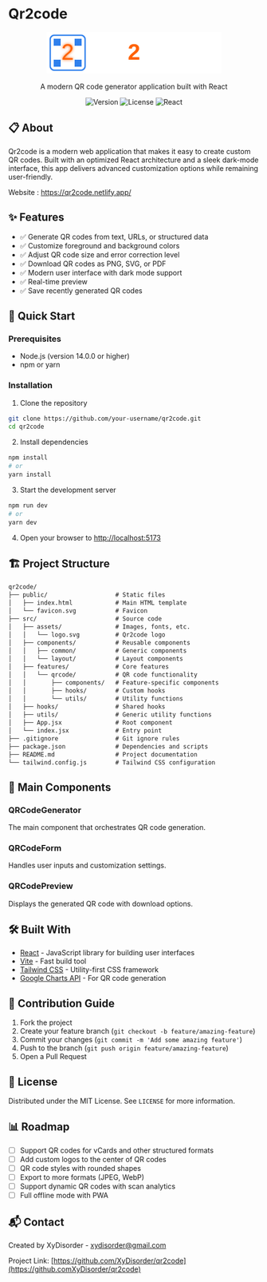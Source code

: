 # Qr2code

<p align="center">
  <img src="./src/assets/qr2code.svg" alt="Qr2code Logo" width="350">
</p>

<p align="center">
  A modern QR code generator application built with React
</p>

<p align="center">
  <img src="https://img.shields.io/badge/version-1.0.0-blue" alt="Version">
  <img src="https://img.shields.io/badge/license-MIT-green" alt="License">
  <img src="https://img.shields.io/badge/react-18.2.0-61DAFB" alt="React">
</p>

## 📋 About

Qr2code is a modern web application that makes it easy to create custom QR codes. Built with an optimized React architecture and a sleek dark-mode interface, this app delivers advanced customization options while remaining user-friendly.


Website : https://qr2code.netlify.app/


## ✨ Features

- ✅ Generate QR codes from text, URLs, or structured data
- ✅ Customize foreground and background colors
- ✅ Adjust QR code size and error correction level
- ✅ Download QR codes as PNG, SVG, or PDF
- ✅ Modern user interface with dark mode support
- ✅ Real-time preview
- ✅ Save recently generated QR codes

## 🚀 Quick Start

### Prerequisites

- Node.js (version 14.0.0 or higher)
- npm or yarn

### Installation

1. Clone the repository
```bash
git clone https://github.com/your-username/qr2code.git
cd qr2code
```

2. Install dependencies
```bash
npm install
# or
yarn install
```

3. Start the development server
```bash
npm run dev
# or
yarn dev
```

4. Open your browser to [http://localhost:5173](http://localhost:5173)

## 🏗️ Project Structure

```
qr2code/
├── public/                   # Static files
│   ├── index.html            # Main HTML template
│   └── favicon.svg           # Favicon
├── src/                      # Source code
│   ├── assets/               # Images, fonts, etc.
│   │   └── logo.svg          # Qr2code logo
│   ├── components/           # Reusable components
│   │   ├── common/           # Generic components
│   │   └── layout/           # Layout components
│   ├── features/             # Core features
│   │   └── qrcode/           # QR code functionality
│   │       ├── components/   # Feature-specific components
│   │       ├── hooks/        # Custom hooks
│   │       └── utils/        # Utility functions
│   ├── hooks/                # Shared hooks
│   ├── utils/                # Generic utility functions
│   ├── App.jsx               # Root component
│   └── index.jsx             # Entry point
├── .gitignore                # Git ignore rules
├── package.json              # Dependencies and scripts
├── README.md                 # Project documentation
└── tailwind.config.js        # Tailwind CSS configuration
```

## 🧩 Main Components

### QRCodeGenerator

The main component that orchestrates QR code generation.

### QRCodeForm

Handles user inputs and customization settings.

### QRCodePreview

Displays the generated QR code with download options.

## 🛠️ Built With

- [React](https://reactjs.org/) - JavaScript library for building user interfaces
- [Vite](https://vitejs.dev/) - Fast build tool
- [Tailwind CSS](https://tailwindcss.com/) - Utility-first CSS framework
- [Google Charts API](https://developers.google.com/chart/infographics/docs/qr_codes) - For QR code generation

## 📝 Contribution Guide

1. Fork the project
2. Create your feature branch (`git checkout -b feature/amazing-feature`)
3. Commit your changes (`git commit -m 'Add some amazing feature'`)
4. Push to the branch (`git push origin feature/amazing-feature`)
5. Open a Pull Request

## 📄 License

Distributed under the MIT License. See `LICENSE` for more information.

## 📊 Roadmap

- [ ] Support QR codes for vCards and other structured formats
- [ ] Add custom logos to the center of QR codes
- [ ] QR code styles with rounded shapes
- [ ] Export to more formats (JPEG, WebP)
- [ ] Support dynamic QR codes with scan analytics
- [ ] Full offline mode with PWA

## 📬 Contact

Created by XyDisorder - xydisorder@gmail.com

Project Link: [https://github.com/XyDisorder/qr2code](https://github.comXyDisorder/qr2code)


